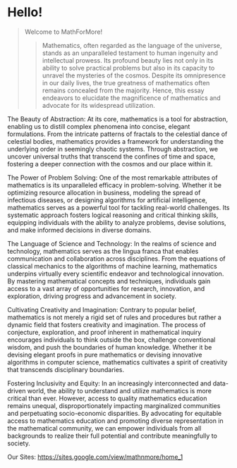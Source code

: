 # Hello!
> Welcome to MathForMore!
>> Mathematics, often regarded as the language of the universe, stands as an unparalleled testament to human ingenuity and intellectual prowess. Its profound beauty lies not only in its ability to solve practical problems but also in its capacity to unravel the mysteries of the cosmos. Despite its omnipresence in our daily lives, the true greatness of mathematics often remains concealed from the majority. Hence, this essay endeavors to elucidate the magnificence of mathematics and advocate for its widespread utilization.

The Beauty of Abstraction:
At its core, mathematics is a tool for abstraction, enabling us to distill complex phenomena into concise, elegant formulations. From the intricate patterns of fractals to the celestial dance of celestial bodies, mathematics provides a framework for understanding the underlying order in seemingly chaotic systems. Through abstraction, we uncover universal truths that transcend the confines of time and space, fostering a deeper connection with the cosmos and our place within it.

The Power of Problem Solving:
One of the most remarkable attributes of mathematics is its unparalleled efficacy in problem-solving. Whether it be optimizing resource allocation in business, modeling the spread of infectious diseases, or designing algorithms for artificial intelligence, mathematics serves as a powerful tool for tackling real-world challenges. Its systematic approach fosters logical reasoning and critical thinking skills, equipping individuals with the ability to analyze problems, devise solutions, and make informed decisions in diverse domains.

The Language of Science and Technology:
In the realms of science and technology, mathematics serves as the lingua franca that enables communication and collaboration across disciplines. From the equations of classical mechanics to the algorithms of machine learning, mathematics underpins virtually every scientific endeavor and technological innovation. By mastering mathematical concepts and techniques, individuals gain access to a vast array of opportunities for research, innovation, and exploration, driving progress and advancement in society.

Cultivating Creativity and Imagination:
Contrary to popular belief, mathematics is not merely a rigid set of rules and procedures but rather a dynamic field that fosters creativity and imagination. The process of conjecture, exploration, and proof inherent in mathematical inquiry encourages individuals to think outside the box, challenge conventional wisdom, and push the boundaries of human knowledge. Whether it be devising elegant proofs in pure mathematics or devising innovative algorithms in computer science, mathematics cultivates a spirit of creativity that transcends disciplinary boundaries.

Fostering Inclusivity and Equity:
In an increasingly interconnected and data-driven world, the ability to understand and utilize mathematics is more critical than ever. However, access to quality mathematics education remains unequal, disproportionately impacting marginalized communities and perpetuating socio-economic disparities. By advocating for equitable access to mathematics education and promoting diverse representation in the mathematical community, we can empower individuals from all backgrounds to realize their full potential and contribute meaningfully to society.

Our Sites:
https://sites.google.com/view/mathnmore/home_1

